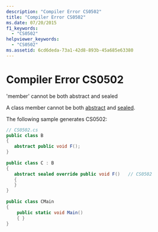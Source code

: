 ```yaml
---
description: "Compiler Error CS0502"
title: "Compiler Error CS0502"
ms.date: 07/20/2015
f1_keywords: 
  - "CS0502"
helpviewer_keywords: 
  - "CS0502"
ms.assetid: 6cd6deda-73a1-42d8-893b-45a685e63380
---
```

# Compiler Error CS0502
'member' cannot be both abstract and sealed  
  
 A class member cannot be both [abstract](../language-reference/keywords/abstract.md) and [sealed](../language-reference/keywords/sealed.md).  
  
 The following sample generates CS0502:  
  
```csharp  
// CS0502.cs  
public class B  
{  
   abstract public void F();  
}  
  
public class C : B  
{  
   abstract sealed override public void F()   // CS0502  
   {  
   }  
}  
  
public class CMain  
{  
    public static void Main()  
    { }  
}  
```
